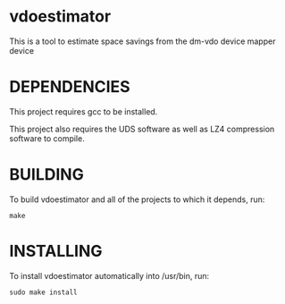 # vdoestimator

This is a tool to estimate space savings from the dm-vdo device mapper
device

# DEPENDENCIES
This project requires gcc to be installed.

This project also requires the UDS software as well as LZ4 compression software to compile.

# BUILDING
To build vdoestimator and all of the projects to which it depends, run:
~~~
make
~~~

# INSTALLING
To install vdoestimator automatically into /usr/bin, run:
~~~
sudo make install
~~~
